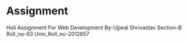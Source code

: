 # Assignment
Holi Assignment For Web Development 
By-Ujjwal Shrivastav 
Section-B Roll_no-63
Univ_Roll_no-2012657
